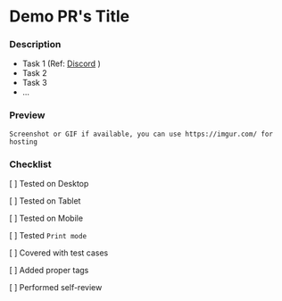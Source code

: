 # Demo PR's Title

### Description
  - Task 1 (Ref: [Discord](https://discordapp.com/channels/873263482462687312/873263482462687315/880525613763547157) )
  - Task 2
  - Task 3
  - ...
### Preview
    Screenshot or GIF if available, you can use https://imgur.com/ for hosting

### Checklist
 [ ] Tested on Desktop
 
 [ ] Tested on Tablet
 
 [ ] Tested on Mobile
 
 [ ] Tested `Print mode`
 
 [ ] Covered with test cases
 
 [ ] Added proper tags
 
 [ ] Performed self-review
 
